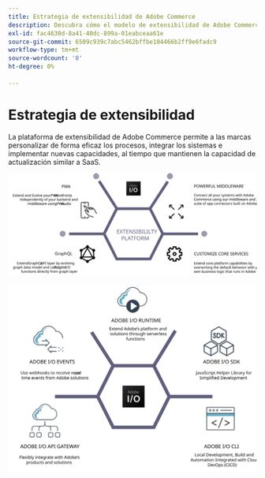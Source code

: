 ```yaml
---
title: Estrategia de extensibilidad de Adobe Commerce
description: Descubra cómo el modelo de extensibilidad de Adobe Commerce le permite personalizar la implementación.
exl-id: fac4630d-8a41-40dc-899a-01eabceaa61e
source-git-commit: 6509c939c7abc5462bffbe104466b2ff9e6fadc9
workflow-type: tm+mt
source-wordcount: '0'
ht-degree: 0%

---
```


# Estrategia de extensibilidad

La plataforma de extensibilidad de Adobe Commerce permite a las marcas personalizar de forma eficaz los procesos, integrar los sistemas e implementar nuevas capacidades, al tiempo que mantienen la capacidad de actualización similar a SaaS.

![Diagrama de estrategia de extensibilidad de Adobe Commerce](../../assets/playbooks/extensibility-strategy-1.svg)

![Diagrama de estrategia de extensibilidad de Adobe Commerce](../../assets/playbooks/extensibility-strategy-2.svg)
